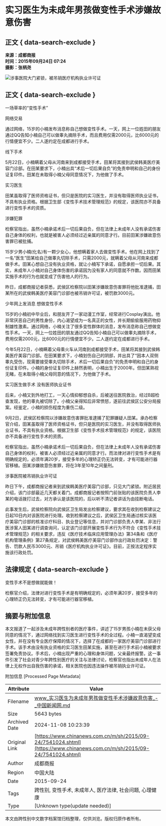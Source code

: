 # 实习医生为未成年男孩做变性手术涉嫌故意伤害

## 正文 { data-search-exclude }


**来源：成都商报**  
**时间：2015年09月24日 07:24**  
**摄影：张柄尧**  

![涉事医院大门紧锁，被吊销医疗机构执业许可证](http://www.chinanews.com/sh/2015/09-24/U557P4T8D7541024F107DT20150924072417.jpg)

## 正文 { data-search-exclude }

一场草率的“变性手术”

网络交易

通过网络，15岁的小楠发布消息称自己想做变性手术。一天，网上一位姓田的朋友通过QQ告知小楠自己可以做睾丸摘除手术，而且费用仅需2000元，比6000元的行情便宜不少。二人遂约定在成都进行手术。

线下手术

5月22日，小楠瞒着父母从河南来到成都接受手术，田某将其接到武侯韩美医疗美容门诊部。在田某要求下，小楠出具“术后一切后果自负”的免责申明和自己的身份证复印件。田某在未取得小楠父母同意情况下，为他做了手术。

实习医生

田某虽取得了医师资格证书，但只是医院的实习医生，并没有取得医师执业证书，不具有执业资格。根据卫生部《变性手术技术管理规范》的规定，该医院亦不具备进行变性手术的资质。

涉嫌犯罪

检察官指出，虽然小楠承诺术后一切后果自负，但在法律上未成年人没有承诺伤害自己身体的权利，也就是被害人必须经过近亲属的同意才行。目前田某涉嫌故意伤害罪已被批捕。

15岁少男小楠(化名)有一颗少女心，他想瞒着家人去做变性手术。他在网上找到了一名“医生”田某给自己做睾丸切除手术，只需2000元，就瞒着父母从河南来成都做手术。田某心想自己没有执业资格，就让小楠写下承诺，自愿承担一切后果。其实，未成年人小楠对自己身体伤害的承诺因为没有家人的同意就不作数。因而田某实施手术的行为也就变成了伤害他人的行为。

昨日，成都商报记者获悉，武侯区检察院以田某涉嫌故意伤害罪将他批准逮捕，田某所在的武侯韩美医疗美容门诊部也被吊销许可证，被罚款3000元。

少年网上发消息 想做变性手术

15岁的小楠初中毕业后，和朋友开了一家动漫工作室，经常进行Cosplay演出。他非常厌恶自己的男性身份，内心渴望成为一名真正的女性，并长期偷偷服用药物抑制雄性激素。通过网络，小楠关注了很多变性群体的消息，发布消息称自己想做变性手术。一天，网上一位姓田的朋友通过QQ告知小楠自己可以做睾丸摘除手术，费用仅需2000元，比6000元的行情便宜不少。二人遂约定在成都进行手术。

今年5月22日，小楠瞒着父母乘火车从河南到成都接受手术，田某将其接到武侯韩美医疗美容门诊部。在田某要求下，小楠划伤自己的阴部，并出具了“因本人双侧睾丸受伤，现需要接受睾丸切除手术，术后一切后果自负”的免责申明和自己的身份证复印件。小楠的身份证复印件上赫然表明，小楠出生于2000年。但田某熟视无睹，在未取得小楠父母同意的情况下，为他做了手术。

实习医生做手术 没有医师执业证书

后来，小楠又到外地打工，一天心情抑郁想自杀，后被送往医院救治，经过B超检查发现，他的睾丸被切除了。小楠父亲得知后非常愤怒，遂前往武侯区公安分局报案。经鉴定，小楠的损伤程度为重伤二级。

9月2日，武侯区检察院以涉嫌故意伤害罪批准逮捕了犯罪嫌疑人田某。承办检察官介绍，田某虽取得了医师资格证书，但只是医院的实习医生，并没有取得医师执业证书，不具有执业资格。根据卫生部《变性手术技术管理规范》的规定，该医院亦不具备进行变性手术的资质。

检察官指出，虽然小楠承诺术后一切后果自负，但在法律上未成年人没有承诺伤害自己身体的权利，被害人必须经过近亲属的同意才行。而法律对进行变性手术是有明确规定的，必须年满20岁，接受多年的心理矫正仍无法转变，才有可能进行器官移植。田某涉嫌故意伤害罪，将在3年至10年之间量刑。

涉事医院被吊销执业许可证

昨日下午，成都商报记者来到武侯韩美医疗美容门诊部，只见大门紧锁。附近居民介绍，该门诊部最近几天都关着门。成都商报记者按照门前张贴的该医院负责人李某的电话拨打过去，对方承认是该医院的，后以听不清记者讲话为由挂断电话。

此事发生后，武侯检察院向武侯区卫生局发出检察建议，要求其在收到检察建议之日起10日内对该医院进行处理。收到检察建议之后，武侯区卫生局通过核实该医疗美容门诊部的核准诊疗科目、执业登记等信息，并对门诊部负责人李某、非法行医涉案人田某进行调查询问，认定该门诊部开展变性手术行为不符合《变性手术技术管理规范》的相关要求，违反《医疗技术临床应用管理办法》第34条和《医疗机构管理条例》第27条规定，对武侯韩美医疗美容门诊部作出行政处罚决定：警告、罚款人民币3000元、吊销《医疗机构执业许可证》。目前，正按法定程序实施该行政处罚。

## 法律规定 { data-search-exclude }

变性手术不是想做就能做！

检察官介绍，法律对进行变性手术是有明确规定的，必须年满20岁，接受多年的心理矫正仍无法转变，才有可能进行器官移植。

## 摘要与附加信息

<!-- tcd_abstract -->
本文报道了一起涉及未成年跨性别者的医疗事件，讲述了15岁男孩小楠在未获父母同意的情况下，通过网络找到实习医生进行变性手术的全过程。小楠一直渴望变成女性，并在没有专业医疗保障的情况下，选择了在成都的一家医疗美容门诊部进行手术。该手术由没有执业资格的实习医生田某实施，甚至在进行手术前小楠被要求签署免责协议。手术后，小楠出现严重的心理和身体问题，父亲最终报警。这一事件引发了社会对青少年跨性别医疗的关注与法律讨论，检察官也指出未成年人在法律上无权作出自我伤害的承诺，相关医院也因违法操作被吊销执业许可证。
<!-- tcd_abstract_end -->

附加信息 [Processed Page Metadata]

| Attribute       | Value                                  |
|-----------------|----------------------------------------|
| Filename        | www_实习医生为未成年男孩做变性手术涉嫌故意伤害_-_中国新闻网.md                             |
| Size            | 5643 bytes                           |
| Archived Date   | 2024-11-08 10:23:39                             |
| Original Link   | [https://www.chinanews.com.cn/m/sh/2015/09-24/7541024.shtml](https://www.chinanews.com.cn/m/sh/2015/09-24/7541024.shtml)                       |
| Author          | 成都商报                               |
| Region          | 中国大陆                               |
| Date            | 2015-09-24                                 |
| Tags            | 跨性别, 变性手术, 未成年人, 医疗法律, 社会问题, 心理健康                                 |
| Type            | [Unknown type(update needed)]                                 |
<!-- tcd_table_end -->

本文由跨性别中文数字档案馆归档整理，仅供浏览。版权归原作者所有。
